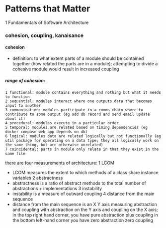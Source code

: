 # Patterns that Matter

1 Fundamentals of Software Architecture
### cohesion, coupling, kanaisance
#### cohesion
- definition: to what extent parts of a module should be contained together (how related the parts are in a module); attempting to divide a cohesive module would result in increased coupling

##### range of cohesion:
	1 functional: module contains everything and nothing but what it needs to function
	2 sequential: modules interact where one outputs data that becomes input to another
	3 communication: modules participate in a comms chain where to contribute to some output (eg add db record and send email update about it)
	4 procedural: modules execute in a particular order
	5 temporal: modules are related based on timing dependencies (eg docker compose web app depends on db)
	6 logical: modules data are related logically but not functionally (eg util package for operating on a data type; they all logically work on the same thing, but are otherwise unrelated)
	7 coincidental: parts in module only relate in that they exist in the same file

there are four measurements of architecture: 
1 LCOM 
- LCOM measures the extent to which methods of a class share instance variables
2 abstractness
- abstractness is a ratio of abstract methods to the total number of abstractions + implementations 
3 instability
-  instability is a measure of outward coupling 
4 distance from the main sequence 
- distance from the main sequence is an X Y axis measuring abstraction and coupling with abstraction on the Y axis and coupling on the X axis; in the top right hand corner, you have pure abstraction plus coupling in the bottom left-hand corner you have zero abstraction zero coupling